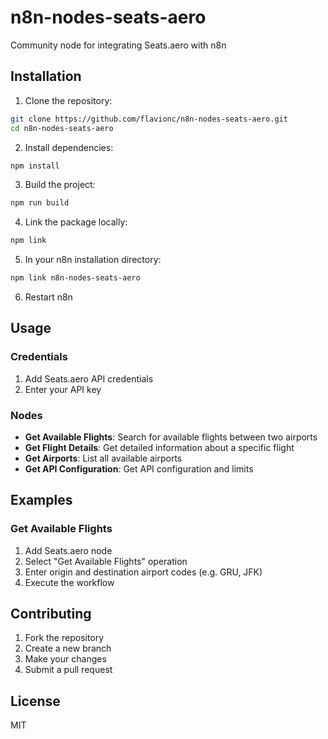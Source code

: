 # n8n-nodes-seats-aero

Community node for integrating Seats.aero with n8n

## Installation

1. Clone the repository:
```bash
git clone https://github.com/flavionc/n8n-nodes-seats-aero.git
cd n8n-nodes-seats-aero
```

2. Install dependencies:
```bash
npm install
```

3. Build the project:
```bash
npm run build
```

4. Link the package locally:
```bash
npm link
```

5. In your n8n installation directory:
```bash
npm link n8n-nodes-seats-aero
```

6. Restart n8n

## Usage

### Credentials
1. Add Seats.aero API credentials
2. Enter your API key

### Nodes
- **Get Available Flights**: Search for available flights between two airports
- **Get Flight Details**: Get detailed information about a specific flight
- **Get Airports**: List all available airports
- **Get API Configuration**: Get API configuration and limits

## Examples

### Get Available Flights
1. Add Seats.aero node
2. Select "Get Available Flights" operation
3. Enter origin and destination airport codes (e.g. GRU, JFK)
4. Execute the workflow

## Contributing

1. Fork the repository
2. Create a new branch
3. Make your changes
4. Submit a pull request

## License

MIT
